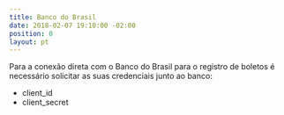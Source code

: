 ```yaml
---
title: Banco do Brasil
date: 2018-02-07 19:10:00 -02:00
position: 0
layout: pt
---
```


Para a conexão direta com o Banco do Brasil para o registro de boletos é necessário solicitar as suas credenciais junto ao banco:
* client_id
* client_secret
